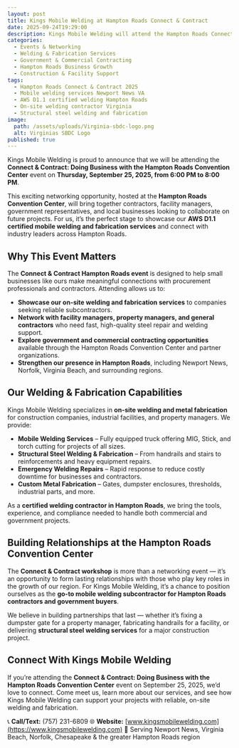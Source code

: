 ```yaml
---
layout: post
title: Kings Mobile Welding at Hampton Roads Connect & Contract
date: 2025-09-24T19:29:00
description: Kings Mobile Welding will attend the Hampton Roads Connect & Contract 2025 event to showcase AWS D1.1 certified mobile welding & fabrication services
categories:
  - Events & Networking
  - Welding & Fabrication Services
  - Government & Commercial Contracting
  - Hampton Roads Business Growth
  - Construction & Facility Support
tags:
  - Hampton Roads Connect & Contract 2025
  - Mobile welding services Newport News VA
  - AWS D1.1 certified welding Hampton Roads
  - On-site welding contractor Virginia
  - Structural steel welding and fabrication
image:
  path: /assets/uploads/Virginia-sbdc-logo.png
  alt: Virginias SBDC Logo
published: true
---
```

Kings Mobile Welding is proud to announce that we will be attending the **Connect & Contract: Doing Business with the Hampton Roads Convention Center** event on **Thursday, September 25, 2025, from 6:00 PM to 8:00 PM**.

This exciting networking opportunity, hosted at the **Hampton Roads Convention Center**, will bring together contractors, facility managers, government representatives, and local businesses looking to collaborate on future projects. For us, it’s the perfect stage to showcase our **AWS D1.1 certified mobile welding and fabrication services** and connect with industry leaders across Hampton Roads.

## Why This Event Matters

The **Connect & Contract Hampton Roads event** is designed to help small businesses like ours make meaningful connections with procurement professionals and contractors. Attending allows us to:

- **Showcase our on-site welding and fabrication services** to companies seeking reliable subcontractors.
- **Network with facility managers, property managers, and general contractors** who need fast, high-quality steel repair and welding support.
- **Explore government and commercial contracting opportunities** available through the Hampton Roads Convention Center and partner organizations.
- **Strengthen our presence in Hampton Roads**, including Newport News, Norfolk, Virginia Beach, and surrounding regions.

## Our Welding & Fabrication Capabilities

Kings Mobile Welding specializes in **on-site welding and metal fabrication** for construction companies, industrial facilities, and property managers. We provide:

- **Mobile Welding Services** – Fully equipped truck offering MIG, Stick, and torch cutting for projects of all sizes.
- **Structural Steel Welding & Fabrication** – From handrails and stairs to reinforcements and heavy equipment repairs.
- **Emergency Welding Repairs** – Rapid response to reduce costly downtime for businesses and contractors.
- **Custom Metal Fabrication** – Gates, dumpster enclosures, thresholds, industrial parts, and more.

As a **certified welding contractor in Hampton Roads**, we bring the tools, experience, and compliance needed to handle both commercial and government projects.

## Building Relationships at the Hampton Roads Convention Center

The **Connect & Contract workshop** is more than a networking event — it’s an opportunity to form lasting relationships with those who play key roles in the growth of our region. For Kings Mobile Welding, it’s a chance to position ourselves as the **go-to mobile welding subcontractor for Hampton Roads contractors and government buyers**.

We believe in building partnerships that last — whether it’s fixing a dumpster gate for a property manager, fabricating handrails for a facility, or delivering **structural steel welding services** for a major construction project.

## Connect With Kings Mobile Welding

If you’re attending the **Connect & Contract: Doing Business with the Hampton Roads Convention Center** event on September 25, 2025, we’d love to connect. Come meet us, learn more about our services, and see how Kings Mobile Welding can support your projects with reliable, on-site welding and fabrication.

📞 **Call/Text:** (757) 231-6809
🌐 **Website:** [www.kingsmobilewelding.com](https://www.kingsmobilewelding.com)
📍 Serving Newport News, Virginia Beach, Norfolk, Chesapeake & the greater Hampton Roads region
